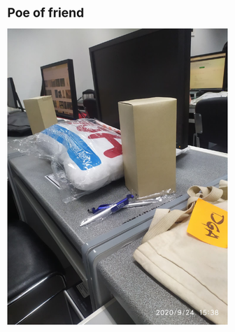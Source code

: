 # Poe of friend
![image](https://github.com/porbabasss/porbabasss.github.io/blob/master/120162889_660554614598968_6677306436351766161_n.jpg)